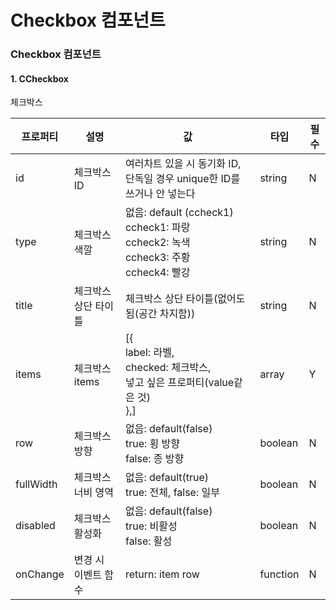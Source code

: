 # Checkbox 컴포넌트

### Checkbox 컴포넌트

#### 1. CCheckbox

체크박스

| 프로퍼티  | 설명                 | 값                                                                                               | 타입     | 필수 |
| --------- | -------------------- | ------------------------------------------------------------------------------------------------ | -------- | ---- |
| id        | 체크박스 ID          | 여러차트 있을 시 동기화 ID, 단독일 경우 unique한 ID를 쓰거나 안 넣는다                           | string   | N    |
| type      | 체크박스 색깔        | 없음: default (ccheck1)<br> ccheck1: 파랑<br>ccheck2: 녹색 <br> ccheck3: 주황 <br> ccheck4: 빨강 | string   | N    |
| title     | 체크박스 상단 타이틀 | 체크박스 상단 타이틀(없어도 됨(공간 차지함))                                                     | string   | N    |
| items     | 체크박스 items       | [{<br>label: 라벨, <br>checked: 체크박스, <br>넣고 싶은 프로퍼티(value같은 것)<br> },]           | array    | Y    |
| row       | 체크박스 방향        | 없음: default(false)<br>true: 횡 방향<br>false: 종 방향                                          | boolean  | N    |
| fullWidth | 체크박스 너비 영역   | 없음: default(true)<br>true: 전체, false: 일부                                                   | boolean  | N    |
| disabled  | 체크박스 활성화      | 없음: default(false)<br>true: 비활성<br>false: 활성                                              | boolean  | N    |
| onChange  | 변경 시 이벤트 함수  | return: item row                                                                                 | function | N    |
